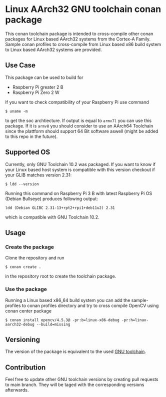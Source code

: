 # Linux AArch32 GNU toolchain conan package

This conan toolchain package is intended to cross-compile other conan packages for Linux based AArch32 systems from the Cortex-A Family. Sample conan profiles to cross-compile from Linux based x86 build system to Linux based AArch32 systems are provided.

## Use Case

This package can be used to build for

 - Raspberry Pi greater 2 B
 - Raspberry Pi Zero 2 W

If you want to check compatibility of your Raspberry Pi use command

```
$ uname -m
```
to get the soc archtiecture. 
If output is equal to `armv7l` you can use this package. If it is `armv8` you should consider to use an AArch64 Toolchain since the plattform should support 64 Bit software aswell (might be added to this repo in the future). 

## Supported OS

Currently, only GNU Toolchain 10.2 was packaged. If you want to know if your Linux based host system is compatible with this version checkout if your GLIB matches version 2.31:

```
$ ldd --version
```

Running this command on Raspberry Pi 3 B with latest Raspberry Pi OS (Debian Bullseye) produces following output:

```
ldd (Debian GLIBC 2.31-13+rpt2+rpi1+deb11u2) 2.31
```

which is compatible with GNU Toolchain 10.2. 


## Usage

### Create the package

Clone the repository and run 

```
$ conan create . 
```

in the repository root to create the toolchain package.

### Use the package

Running a Linux based x86_64 build system you can add the sample-profiles to conan profiles directory and try to cross compile OpenCV using conan center package

```
$ conan install opencv/4.5.3@ -pr:b=linux-x86-debug -pr:h=linux-aarch32-debug --build=missing
```

## Versioning

The version of the package is equivalent to the used [GNU toolchain](https://developer.arm.com/tools-and-software/open-source-software/developer-tools/gnu-toolchain/gnu-a/downloads). 

## Contribution

Feel free to update other GNU toolchain versions by creating pull requests to main branch. They will be taged with the corresponding versions afterwards.